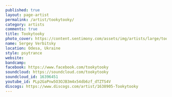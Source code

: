 ```yaml
---
published: true
layout: page-artist
permalink: /artist/tookytooky/
category: artists
comments: true
title: Tookytooky
photo_cover: https://content.sentimony.com/assets/img/artists/large/tookytooky.jpg
name: Sergey Verbitsky
location: Odesa, Ukraine
style: psytrance
website: 
bandcamp: 
facebook: https://www.facebook.com/tookytooky
soundcloud: https://soundcloud.com/tookytooky
soundcloud_id: 16396451
youtube_id: PLp2GaPnw5O3OJB3m4x54db6zf_dTZTS4V
discogs: https://www.discogs.com/artist/1638905-Tookytooky
---
```

